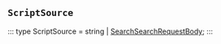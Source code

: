 ## `ScriptSource`
:::
type ScriptSource = string | [SearchSearchRequestBody](./SearchSearchRequestBody.md);
:::
